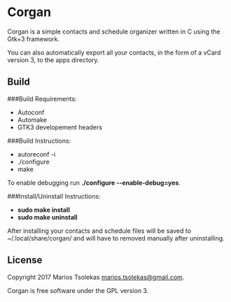# Corgan

Corgan is a simple contacts and schedule organizer written in C
using the Gtk+3 framework.

You can also automatically export all your contacts, in the
form of a vCard version 3, to the apps directory.

## Build

###Build Requirements:
- Autoconf
- Automake
- GTK3 developement headers

###Build Instructions:
- autoreconf -i
- ./configure
- make

To enable debugging run **./configure --enable-debug=yes**.

###Install/Uninstall Instructions:
- **sudo make install**
- **sudo make uninstall**

After installing your contacts and schedule files will be saved
to ~/.local/share/corgan/ and will have to removed manually after
uninstalling.

## License

Copyright 2017 Marios Tsolekas <marios.tsolekas@gmail.com>.

Corgan is free software under the GPL version 3.
